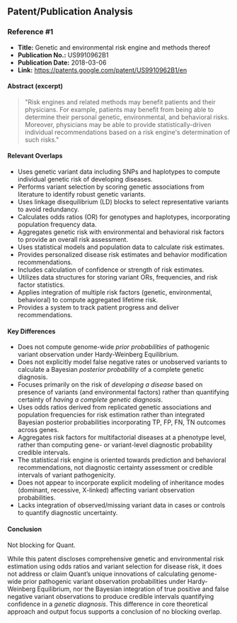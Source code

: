 ## Patent/Publication Analysis

### Reference #1

- **Title:** Genetic and environmental risk engine and methods thereof  
- **Publication No.:** US9910962B1  
- **Publication Date:** 2018-03-06  
- **Link:** https://patents.google.com/patent/US9910962B1/en

#### Abstract (excerpt)

> "Risk engines and related methods may benefit patients and their physicians. For example, patients may benefit from being able to determine their personal genetic, environmental, and behavioral risks. Moreover, physicians may be able to provide statistically-driven individual recommendations based on a risk engine's determination of such risks."

#### Relevant Overlaps

- Uses genetic variant data including SNPs and haplotypes to compute individual genetic risk of developing diseases.
- Performs variant selection by scoring genetic associations from literature to identify robust genetic variants.
- Uses linkage disequilibrium (LD) blocks to select representative variants to avoid redundancy.
- Calculates odds ratios (OR) for genotypes and haplotypes, incorporating population frequency data.
- Aggregates genetic risk with environmental and behavioral risk factors to provide an overall risk assessment.
- Uses statistical models and population data to calculate risk estimates.
- Provides personalized disease risk estimates and behavior modification recommendations.
- Includes calculation of confidence or strength of risk estimates.
- Utilizes data structures for storing variant ORs, frequencies, and risk factor statistics.
- Applies integration of multiple risk factors (genetic, environmental, behavioral) to compute aggregated lifetime risk.
- Provides a system to track patient progress and deliver recommendations.

#### Key Differences

- Does not compute genome-wide *prior probabilities* of pathogenic variant observation under Hardy-Weinberg Equilibrium.
- Does not explicitly model false negative rates or unobserved variants to calculate a Bayesian *posterior probability* of a complete genetic diagnosis.
- Focuses primarily on the risk of *developing a disease* based on presence of variants (and environmental factors) rather than quantifying certainty of *having a complete genetic diagnosis*.
- Uses odds ratios derived from replicated genetic associations and population frequencies for risk estimation rather than integrated Bayesian posterior probabilities incorporating TP, FP, FN, TN outcomes across genes.
- Aggregates risk factors for multifactorial diseases at a phenotype level, rather than computing gene- or variant-level diagnostic probability credible intervals.
- The statistical risk engine is oriented towards prediction and behavioral recommendations, not diagnostic certainty assessment or credible intervals of variant pathogenicity.
- Does not appear to incorporate explicit modeling of inheritance modes (dominant, recessive, X-linked) affecting variant observation probabilities.
- Lacks integration of observed/missing variant data in cases or controls to quantify diagnostic uncertainty.

#### Conclusion

Not blocking for Quant.

While this patent discloses comprehensive genetic and environmental risk estimation using odds ratios and variant selection for disease risk, it does not address or claim Quant’s unique innovations of calculating genome-wide prior pathogenic variant observation probabilities under Hardy-Weinberg Equilibrium, nor the Bayesian integration of true positive and false negative variant observations to produce credible intervals quantifying confidence in a *genetic diagnosis*. This difference in core theoretical approach and output focus supports a conclusion of no blocking overlap.
